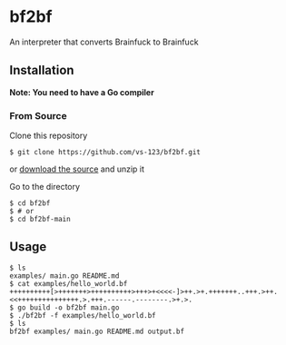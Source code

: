 # bf2bf
An interpreter that converts Brainfuck to Brainfuck

## Installation

**Note: You need to have a Go compiler**

### From Source

Clone this repository
```
$ git clone https://github.com/vs-123/bf2bf.git
```
or [download the source](https://codeload.github.com/vs-123/bf2bf/zip/refs/heads/main) and unzip it

Go to the directory
```
$ cd bf2bf
$ # or
$ cd bf2bf-main
```

## Usage
```
$ ls
examples/ main.go README.md
$ cat examples/hello_world.bf
++++++++++[>+++++++>++++++++++>+++>+<<<<-]>++.>+.+++++++..+++.>++.<<+++++++++++++++.>.+++.------.--------.>+.>.
$ go build -o bf2bf main.go
$ ./bf2bf -f examples/hello_world.bf
$ ls
bf2bf examples/ main.go README.md output.bf
```
